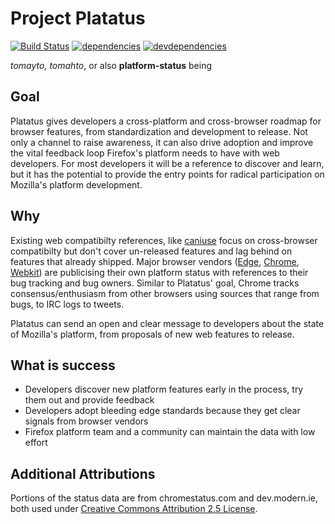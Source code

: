 # Project Platatus

[![Build Status](https://img.shields.io/travis/mozilla/platatus.svg)](https://travis-ci.org/mozilla/platatus)
[![dependencies](https://img.shields.io/david/mozilla/platatus.svg)](https://david-dm.org/mozilla/platatus)
[![devdependencies](https://img.shields.io/david/dev/mozilla/platatus/dev-status.svg)](https://david-dm.org/mozilla/oghliner#info=devDependencies)

*tomayto, tomahto*, or also **platform-status**
being

## Goal

Platatus gives developers a cross-platform and cross-browser roadmap for browser features, from standardization and development to release. Not only a channel to raise awareness, it can also drive adoption and improve the vital feedback loop Firefox's platform needs to have with web developers. For most developers it will be a reference to discover and learn, but it has the potential to provide the entry points for radical participation on Mozilla's platform development.

## Why

Existing web compatibilty references, like [caniuse](http://caniuse.com/) focus on cross-browser compatibilty but don't cover un-released features and lag behind on features that already shipped. Major browser vendors ([Edge](https://dev.modern.ie/platform/status/), [Chrome](https://www.chromestatus.com/features), [Webkit](https://www.webkit.org/status.html)) are publicising their own platform status with references to their bug tracking and bug owners. Similar to Platatus' goal, Chrome tracks consensus/enthusiasm from other browsers using sources that range from bugs, to IRC logs to tweets.

Platatus can send an open and clear message to developers about the state of Mozilla's platform, from proposals of new web features to release.

## What is success

- Developers discover new platform features early in the process, try them out and provide feedback
- Developers adopt bleeding edge standards because they get clear signals from browser vendors
- Firefox platform team and a community can maintain the data with low effort

## Additional Attributions

Portions of the status data are from chromestatus.com and dev.modern.ie, both used under [Creative Commons Attribution 2.5 License](https://creativecommons.org/licenses/by/2.5/legalcode).

